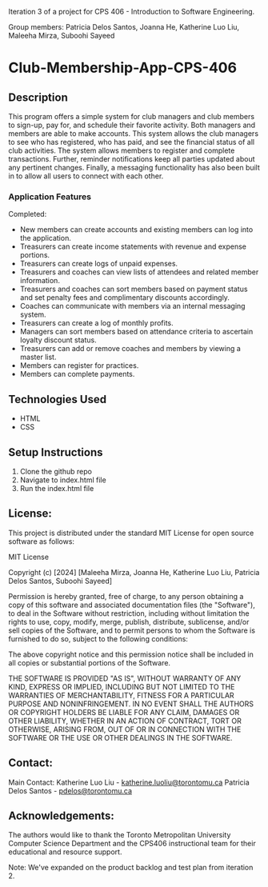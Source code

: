 Iteration 3 of a project for CPS 406 - Introduction to Software Engineering.

Group members: Patricia Delos Santos, Joanna He, Katherine Luo Liu, Maleeha Mirza, Suboohi Sayeed

# Club-Membership-App-CPS-406
## Description
This program offers a simple system for club managers and club members to sign-up, pay for, and schedule their favorite activity. Both managers and members are able to make accounts. This system allows the club managers to see who has registered, who has paid, and see the financial status of all club activities. The system allows members to register and complete transactions. Further, reminder notifications keep all parties updated about any pertinent changes. Finally, a messaging functionality has also been built in to allow all users to connect with each other. 

### Application Features
Completed: 
- New members can create accounts and existing members can log into the application. 
- Treasurers can create income statements with revenue and expense portions.
- Treasurers can create logs of unpaid expenses.
- Treasurers and coaches can view lists of attendees and related member information.
- Treasurers and coaches can sort members based on payment status and set penalty fees and complimentary discounts accordingly.
- Coaches can communicate with members via an internal messaging system.
- Treasurers can create a log of monthly profits. 
- Managers can sort members based on attendance criteria to ascertain loyalty discount status.
- Treasurers can add or remove coaches and members by viewing a master list.
- Members can register for practices.
- Members can complete payments.


## Technologies Used  
- HTML
- CSS
  
## Setup Instructions
1. Clone the github repo
2. Navigate to index.html file 
3. Run the index.html file

## License: 
This project is distributed under the standard MIT License for open source software as follows:

MIT License

Copyright (c) [2024] [Maleeha Mirza, Joanna He, Katherine Luo Liu, Patricia Delos Santos, Suboohi Sayeed]

Permission is hereby granted, free of charge, to any person obtaining a copy of this software and associated documentation files (the "Software"), to deal in the Software without restriction, including without limitation the rights to use, copy, modify, merge, publish, distribute, sublicense, and/or sell copies of the Software, and to permit persons to whom the Software is furnished to do so, subject to the following conditions:

The above copyright notice and this permission notice shall be included in all copies or substantial portions of the Software.

THE SOFTWARE IS PROVIDED "AS IS", WITHOUT WARRANTY OF ANY KIND, EXPRESS OR IMPLIED, INCLUDING BUT NOT LIMITED TO THE WARRANTIES OF MERCHANTABILITY, FITNESS FOR A PARTICULAR PURPOSE AND NONINFRINGEMENT. IN NO EVENT SHALL THE AUTHORS OR COPYRIGHT HOLDERS BE LIABLE FOR ANY CLAIM, DAMAGES OR OTHER LIABILITY, WHETHER IN AN ACTION OF CONTRACT, TORT OR OTHERWISE, ARISING FROM, OUT OF OR IN CONNECTION WITH THE SOFTWARE OR THE USE OR OTHER DEALINGS IN THE SOFTWARE.

## Contact:
Main Contact: Katherine Luo Liu - katherine.luoliu@torontomu.ca
		Patricia Delos Santos - pdelos@torontomu.ca

## Acknowledgements:
The authors would like to thank the Toronto Metropolitan University Computer Science Department and the CPS406 instructional team for their educational and resource support. 

Note: We've expanded on the product backlog and test plan from iteration 2.


